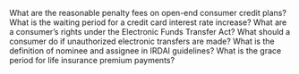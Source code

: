What are the reasonable penalty fees on open-end consumer credit plans?
What is the waiting period for a credit card interest rate increase?
What are a consumer’s rights under the Electronic Funds Transfer Act?
What should a consumer do if unauthorized electronic transfers are made?
What is the definition of nominee and assignee in IRDAI guidelines?
What is the grace period for life insurance premium payments?
